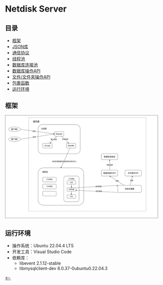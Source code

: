 # Netdisk Server

## 目录
* [框架](#框架)
* [JSON库](json/README.md)
* [通信协议](msg/README.md)
* [线程池](threadpool/README.md)
* [数据库连接池](mysql/README.md)
* [数据库操作API](idatabase/README.md)
* [文件/文件夹操作API](ifilefolder/README.md)
* [包裹函数](wrap/README.md)
* [运行环境](#运行环境)

<span id="框架"></span>
## 框架
![服务器框架图](../DemoImages/ServerFramework.png)

<span id="运行环境"></span>
## 运行环境
* 操作系统：Ubuntu 22.04.4 LTS
* 开发工具：Visual Studio Code
* 依赖库：  
    - libevent 2.1.12-stable
    - libmysqlclient-dev 8.0.37-0ubuntu0.22.04.3

[<--](../README.md)